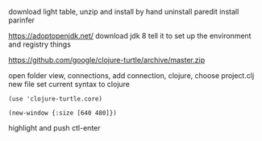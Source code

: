 download light table, unzip and install by hand
uninstall paredit
install parinfer

https://adoptopenjdk.net/
download jdk 8
tell it to set up the environment and registry things

https://github.com/google/clojure-turtle/archive/master.zip

open folder
view, connections, add connection, clojure, choose project.clj
new file
set current syntax to clojure

```
(use 'clojure-turtle.core)

(new-window {:size [640 480]})
```
highlight and push ctl-enter
